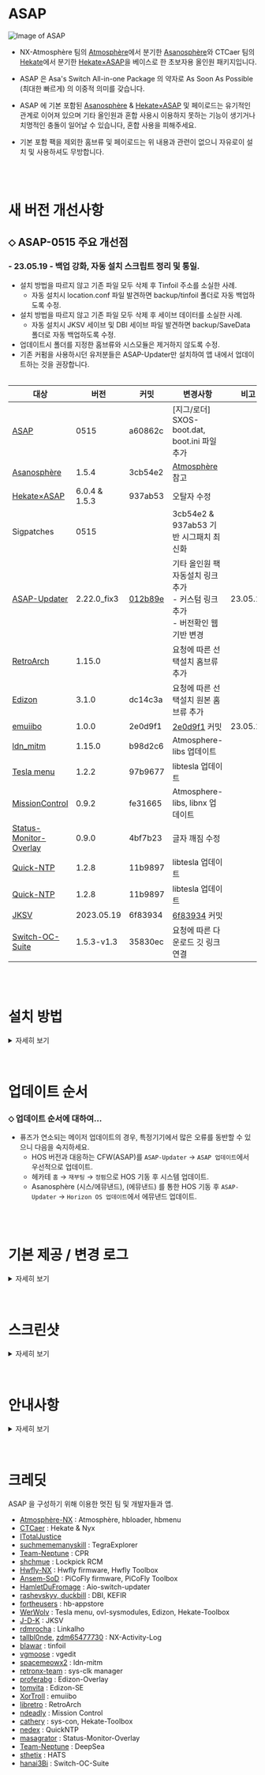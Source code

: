 ASAP
=====
![Image of ASAP](https://user-images.githubusercontent.com/89662125/222437596-ec56021f-bbf4-4326-916b-8abaa23049cd.png)


- NX-Atmosphère 팀의 [Atmosphère](https://github.com/Atmosphere-NX/Atmosphere)에서 분기한 [Asanosphère](https://github.com/Asadayot/Asanosphere)와 CTCaer 팀의 [Hekate](https://github.com/CTCaer/hekate)에서 분기한 [Hekate×ASAP](https://github.com/Asadayot/hekate)을 베이스로 한 초보자용 올인원 패키지입니다.

- ASAP 은 Asa's Switch All-in-one Package 의 약자로 As Soon As Possible (최대한 빠르게) 의 이중적 의미를 갖습니다.
- ASAP 에 기본 포함된 [Asanosphère](https://github.com/Asadayot/Asanosphere) & [Hekate×ASAP](https://github.com/Asadayot/hekate) 및 페이로드는 유기적인 관계로 이어져 있으며 기타 올인원과 혼합 사용시 이용하지 못하는 기능이 생기거나 치명적인 충돌이 일어날 수 있습니다, 혼합 사용을 피해주세요.
- 기본 포함 팩을 제외한 홈브류 및 페이로드는 위 내용과 관련이 없으니 자유로이 설치 및 사용하셔도 무방합니다.

<br><br>

새 버전 개선사항
=====
## ⬦ ASAP-0515 주요 개선점

### - 23.05.19 - 백업 강화, 자동 설치 스크립트 정리 및 통일.
- 설치 방법을 따르지 않고 기존 파일 모두 삭제 후 Tinfoil 주소를 소실한 사례.
   - 자동 설치시 location.conf 파일 발견하면 backup/tinfoil 폴더로 자동 백업하도록 수정. 
- 설치 방법을 따르지 않고 기존 파일 모두 삭제 후 세이브 데이터를 소실한 사례.
   - 자동 설치시 JKSV 세이브 및 DBI 세이브 파일 발견하면 backup/SaveData 폴더로 자동 백업하도록 수정.
- 업데이트시 폴더를 지정한 홈브류와 시스모듈은 제거하지 않도록 수정.
- 기존 커펌을 사용하시던 유저분들은 ASAP-Updater만 설치하여 앱 내에서 업데이트하는 것을 권장합니다.<br><br>

| 대상  | 버전         | 커밋             | 변경사항                                      | 비고 | 
| ----- | ---------- | -------------- | ----------------------------------------- | ------ | 
| [ASAP](https://github.com/Asadayot/ASAP) | 0515 | a60862c | [지그/로더] SXOS-boot.dat, boot.ini 파일 추가 |  | 
| [Asanosphère](https://github.com/Asadayot/Asanosphere) | 1.5.4 | 3cb54e2 | [Atmosphère](https://github.com/Atmosphere-NX/Atmosphere/releases) 참고 |  | 
| [Hekate×ASAP](https://github.com/Asadayot/hekate) | 6.0.4 & 1.5.3 | 937ab53 | 오탈자 수정 |  | 
| Sigpatches | 0515 |  | 3cb54e2 & 937ab53 기반 시그패치 최신화 |  | 
| [ASAP-Updater](https://github.com/Asadayot/ASAP/releases) | 2.22.0_fix3 | [012b89e](https://github.com/HamletDuFromage/aio-switch-updater) | 기타 올인원 팩 자동설치 링크 추가<br>- 커스텀 링크 추가<br>- 버전확인 웹 기반 변경 | 23.05.18 |
| [RetroArch](https://www.retroarch.com/) | 1.15.0 |  | 요청에 따른 선택설치 홈브류 추가 |  | 
| [Edizon](https://github.com/WerWolv/EdiZon) | 3.1.0 | dc14c3a | 요청에 따른 선택설치 원본 홈브류 추가 |  | 
| [emuiibo](https://github.com/Asadayot/emuiibo) | 1.0.0 | 2e0d9f1 | [2e0d9f1](https://github.com/XorTroll/emuiibo) 커밋 | 23.05.18 | 
| [ldn_mitm](https://github.com/Asadayot/ldn_mitm) | 1.15.0 | b98d2c6 | Atmosphere-libs 업데이트 |  | 
| [Tesla menu](https://github.com/Asadayot/Tesla-Menu) | 1.2.2 | 97b9677 | libtesla 업데이트 |  | 
| [MissionControl](https://github.com/Asadayot/MissionControl) | 0.9.2 | fe31665 | Atmosphere-libs, libnx 업데이트 |  | 
| [Status-Monitor-Overlay](https://github.com/Asadayot/Status-Monitor-Overlay) | 0.9.0 | 4bf7b23 | 글자 깨짐 수정 |  | 
| [Quick-NTP](https://github.com/Asadayot/QuickNTP) | 1.2.8 | 11b9897 | libtesla 업데이트 |  | 
| [Quick-NTP](https://github.com/Asadayot/QuickNTP) | 1.2.8 | 11b9897 | libtesla 업데이트 |  | 
| [JKSV](https://github.com/J-D-K/JKSV) | 2023.05.19 | 6f83934 | [6f83934](https://github.com/J-D-K/JKSV) 커밋 |  | 
| [Switch-OC-Suite](https://github.com/hanai3Bi/Switch-OC-Suite) | 1.5.3-v1.3 | 35830ec | 요청에 따른 다운로드 깃 링크 연결 |  | 
  
<br><br>

설치 방법
=====
<details><summary>자세히 보기</summary>
  
![구분](https://github.com/Asadayot/img/assets/89662125/282ecad3-a9a5-49c5-a798-5208055afc7b)
<br>
- 위 이미지를 참고하여 ASAP-Updater에서 해당하는 사항을 다운로드하면 자동 설치를 진행합니다.  
- 자동 설치시 `emuMMC`, `Nintendo`, `contents` 및 폴더를 지정한 홈브류는 제거하지 않습니다.
- 또한 `prod.keys`, `title.keys`, `location.conf`, `JKSV SAVES`, `DBI SAVES` 등은 `backup` 폴더로 백업됩니다.
- 안드로이드, 리눅스 등의 기타 파티션이 존재할 경우 자동설치가 진행되지 않을 수 있습니다.
   - 이 경우 hekate_ipl.ini의 autoboot, autoboot_list 항목을 ASAP 업데이트로 맞춰주어야합니다. 
<br><br><br>
  
## ⬦ 기존 커스텀 펌웨어 이용 유저의 경우
- 설치 전 홈브류 폴더 지정. `'sd:/switch/daybreak.nro' → 'sd:/switch/daybreak/daybreak.nro'` 
- [ASAP-updater.zip](https://github.com/Asadayot/ASAP/releases/latest) Latest를 내려받습니다.
- 압축 해제 후 디렉토리를 `sd:/` 최상위 경로로 붙여넣습니다.
- 스위치를 커스텀 펌웨어로 기동 후, hbmenu `앨범+R+A` 진입, `ASAP-Updater`를 실행합니다.
- `ASAP 업데이트` `버전교체/추가설치` 항목에서 설치하고픈 올인원을 선택하여 다운로드합니다.
- 다운로드 후, `A` 버튼 입력하여 재기동 하며 자동 설치를 진행합니다.
<br><br><br>

## ⬦ 새 Micro SD Card 를 이용하여 설치하는 경우
- [Install_Supporter.zip](https://github.com/Asadayot/ASAP/releases/latest) Latest를 내려받습니다.
- 압축 해제 후 `install.bat` 배치 파일을 실행합니다.
  - Windows의 PC 보호 팝업창이 생성되면 추가정보 → 실행 선택 후, CMD 창의 안내에 따라 진행하세요.
  - 또는 디렉토리를 `sd:/` 최상위 경로로 모두 붙여넣습니다.
- 닌텐도 온라인 가입자 설정을 진행합니다. (선택사항)
  - 부팅화면이 표기되면 `- 볼륨 버튼` 선택하여 Hekate×ASAP으로 기동 하여 런치 메뉴로 진입, `HOS (웜부트 오류 수정)` 로 부팅합니다.
  - 설정→데이터 관리→저장 데이터 맡기기→온라인 가입자 선택→설정→저장 데이터 자동 백업/다운로드 OFF 순으로 설정합니다.
  - 설정→본체→소프트웨어 자동 업데이트 OFF→에러 정보 송신 OFF 순으로 설정합니다.
- `파티션 기반` 에뮤낸드를 생성합니다. (선택사항)
  - 부팅화면이 표기되면 `- 볼륨 버튼` 선택하여 Hekate×ASAP으로 진입합니다. 
  - 도구→SD 카드 파티션 분할→확인→에뮤낸드(RAW)-12 권장→포맷 및 분할 계속→시작→전원버튼→확인 순으로 선택하여 파티션을 분할합니다.
  - 홈메뉴로 돌아가 에뮤낸드→에뮤낸드 생성→파티션 기반→파티션 X 순으로 선택하여 자동 생성합니다.
- `파일 기반` 에뮤낸드를 생성합니다. (선택사항)
  - 부팅화면이 표기되면 `- 볼륨 버튼` 선택하여 Hekate×ASAP으로 진입합니다. 
  - 도구→SD 카드 파티션→확인→포맷 및 분할 계속→시작→전원버튼→확인 순으로 선택하여 FAT32로 포맷합니다.
  - 홈메뉴로 돌아가 에뮤낸드→에뮤낸드 생성→파일 기반 순으로 선택하여 자동 생성합니다.
- 런치 메뉴의 `Asanosphère (시스/에뮤낸드)`로 기동 후, hbmenu `앨범+R+A` 진입하여 ASAP-Updater를 실행합니다.
- `ASAP 업데이트` 항목에서 해당 사항을 선택하여 다운로드합니다.
- 다운로드 후, `뒤로` 선택하여 재기동 하며 자동 설치를 진행합니다.
<br><br><br>
  
## ⬦ 이용 중 알 수 없는 충돌이 발생할 시
  - Hekate×ASAP→기타런처or페이로드→`ASAP-Cleaner` 선택하여 ASAP을 `Install Supporter` 상태로 되돌립니다.
  - 이 작업은 Nintendo, emummc 폴더, 개인파일, backup 폴더, 홈브류를 제외한 거의 모든 파일을 삭제 및 초기화합니다.
<br><br><br>
  
## ⬦ 추가 사항 설치 / 올인원 이주
- ASAP 설치 완료 후 ASAP-Updater를 통해 개인 기호에 따라 추가 파일을 설치합니다.
  - `추가 구성 다운로드` → 해당 사항 다운로드.
  - `버전교체/추가설치` → 시그패치, 홈브류, 시스모듈 선택 설치.
- ASAP-Updater를 통해 기타 올인원 팩으로 쉽고 간편하게 이주할 수 있습니다.
  - `버전교체/추가설치` → 순정 ATMO & Hekate, ASAP 풀패키징, KEFIR, HATS, Deepsea 선택 자동 설치 및 이주.
<br><br><br>
  
## ⬦ Hwfly 모드칩 펌웨어 업데이트
  - `추가 구성 다운로드` → `[ Hwfly ] 펌웨어` 다운로드<br><br>헤카테 진입 → 추가런처 or 페이로드 → Hwfly 툴박스 or Hwfly_Toolbox.bin 선택 → sdloader/Update 선택 → 전원종료<br>→ + 볼륨버튼 누르며 전원버튼 입력 → 모드칩 초록색 LED 점멸 확인 → 페이로드 → 추가런처 or 페이로드<br>→ Hwfly 툴박스 or Hwfly_Toolbox.bin 선택 → Firmware/Update 선택 → 재부팅 후 버전 확인.
<br><br><br> 
  
## ⬦ PiCoFly 모드칩 펌웨어 업데이트
  - `추가 구성 다운로드` → `[ PiCoFly ] 펌웨어` 다운로드<br><br>헤카테 진입 → 추가런처 or 페이로드 → PiCoFly 툴박스 or PiCoFly_Toolbox.bin 선택 → sdloader/Update 선택 → Firmware/Update 선택 → 재부팅 후 버전 확인.

</details>
<br><br>

업데이트 순서
=====
### ⬦ 업데이트 순서에 대하여...
- 퓨즈가 연소되는 메이저 업데이트의 경우, 특정기기에서 많은 오류를 동반할 수 있으니 다음을 숙지하세요.
  - HOS 버전과 대응하는 CFW(ASAP)를 `ASAP-Updater` → `ASAP 업데이트`에서 우선적으로 업데이트.
  - 헤카테 `홈` → `재부팅` → `정펌`으로 HOS 기동 후 시스템 업데이트.
  - Asanosphère (시스/에뮤낸드), (에뮤낸드) 를 통한 HOS 기동 후 `ASAP-Updater` → `Horizon OS 업데이트`에서 에뮤낸드 업데이트.

</details>   
<br><br>

기본 제공 / 변경 로그
=====
<details><summary>자세히 보기</summary>

### ⬦ CFW & 부트로더

| 대상 | 버전 | 설명 or 변경사항 |
| ----- | ----- |  ----------------------------------------- | 
| [Asanosphère](https://github.com/Asadayot/Asanosphere) | HOS｜ASAP1.5.4-0515｜S/E | - 커스텀 펌웨어<br>- exosphere 경로 변경 : `sd:/atmosphere/config`<br>- config 폴더의 .ini 파일 한글 부연 설명 추가(주석)<br>- 시리얼 변조 코드 변경 : `XAW` → `XAJ`(유럽/일본) |
| [Hekate×ASAP](https://github.com/Asadayot/hekate) | 6.0.4 & 1.5.3 × 0515 | - ASAP 전용 올인원 부트로더<br>- 한글화<br>- 스크린샷 덤프 경로 변경: `sd:/backup/screenshots`<br>- 기타 덤프 경로 변경 : `sd:/backup` |
| Boot.dat<br>Boot.ini | 1.1 | - SXOS / 모드칩 SX펌웨어 전용 필수 로더 및 설정 |

### ⬦ 홈브류 메뉴/로더

| 대상 | 버전 | 설명 or 변경사항 |
| ----- | ----- |  ----------------------------------------- | 
| [nx-hbmenu](https://github.com/Asadayot/nx-hbmenu) | 3.5.1 | - 홈브류 메뉴<br>- 한글화<br>- 고정 경로 변경: `sd:/atmosphere/hb` |
| [nx-hbloader](https://github.com/Asadayot/nx-hbloader) | 2.4.3 | - 홈브류 로더<br>- 한글화<br>- 고정 경로 변경: `sd:/atmosphere/hb` |

### ⬦ 페이로드
  
| 대상 | 버전 | 설명 or 변경사항 |
| ----- | ----- |  ----------------------------------------- |
| [fusee.bin](https://github.com/Asadayot/Asanosphere) | 1.5.4 | - [Asanosphère](https://github.com/Asadayot/Asanosphere) 페이로드 |
| [TegraExplorer](https://github.com/Asadayot/TegraExplorer) | 4.0.1 | - 파일, 페이로드 관리 및 덤프<br>- TegraExplorer 폴더 삭제, Exit/Scripts 수정<br>- 스크린샷 덤프 경로 변경: `sd:/backup/screenshots`<br>- HOS 덤프 경로 변경: `sd:/Firmware`<br>- 기타 덤프 경로 변경: `sd:/backup` |
| [Lockpick_RCM](https://github.com/Asadayot/Lockpick_RCM) | 1.9.10 | - Key 파일 추출 페이로드<br>- ASAP 설치 및 업데이트시 최초 1회 prod.key 및 title.key 교체/생성<br>- 스크린샷 덤프 경로 변경: `sd:/backup/screenshots`<br>- keys 덤프 경로 변경: `sd:/backup/keys` |
| [ASAP-Cleaner](https://github.com/Asadayot/CommonProblemResolver) | 1.0.1 | - ASAP 파일 클리너 페이로드<br>- OLED 기기 화면 지원 |
| [Hwfly-Toolbox](https://github.com/Asadayot/hwfly-toolbox) | 1.1.1 | - Hwfly 모드칩 전용 툴박스 페이로드<br>- 버전 표기 오류 수정 |
| [PiCoFly-Toolbox](https://github.com/Ansem-SoD/Picofly) | 0.1 | - PiCoFly 언락 전용 툴박스 페이로드<br>- unlock.bin과 함께 제공<br>- Install Supporter에 언락 툴박스 기본 페이로드로 설치 |
| [PiCoFly-Toolbox](https://github.com/Ansem-SoD/Picofly) | 0.2 | - PiCoFly 2.6 이상 버전 전용 툴박스 페이로드 |

### ⬦ 시그패치
  
| 대상 | 버전 | 설명 or 변경사항 |
| ----- | ----- |  ----------------------------------------- |  
| Signature Patches | 0515 | - ASAP 전용 [3cb54e2](https://github.com/Asadayot/Asanosphere) & [937ab53](https://github.com/Asadayot/hekate) 기반 시그패치 |  

### ⬦ Warmboot Mariko 캐시

| 대상 | 버전 | 설명 or 변경사항 |
| ----- | ----- |  ----------------------------------------- |  
| wb_0c.bin<br>wb_0d.bin<br>wb_0e.bin<br>wb_0f.bin<br>wb_10.bin<br>wb_11.bin<br>wb_12.bin | 9.1.0 ~ 9.2.0 지원<br>10.0.0 ~ 10.2.0 지원<br>11.0.0 ~ 12.0.1 지원<br>12.0.2 ~ 13.1.0 지원<br>13.2.1 ~ 14.1.2 지원<br>15.0.0 ~ 15.0.1 지원<br>16.0.0 ~ 16.0.3 지원 | - HOS 16.0.3 까지 정펌 및 HOS(Warmboot Error Fix)의 필수 기동 필요없음 |

### ⬦ 홈브류 (기본 설치)
  
| 대상 | 버전 | 설명 or 변경사항 |
| ----- | ----- |  ----------------------------------------- | 
| [ASAP-Updater](https://github.com/Asadayot/ASAP/releases) | 2.22.0_fix3 | - ASAP, HOS, Homebrew, Sysmodule, etc. 업데이터<br>- 바로가기 NSP 설치 파일 제공 |
| [Daybreak](https://github.com/Asadayot/Asanosphere) | 1.0.0 | - [Asanosphère](https://github.com/Asadayot/Asanosphere) HOS 업데이터 홈브류  | 
| [Reboot2payload](https://github.com/Asadayot/Asanosphere) | 1.0.0 | - [Asanosphère](https://github.com/Asadayot/Asanosphere) 구형 전용 페이로드 재부팅 홈브류 | 
| [Haze](https://github.com/Asadayot/Asanosphere) | 1.0.0 | - [Asanosphère](https://github.com/Asadayot/Asanosphere) PTP/MTP USB 전송 홈브류 | 
| [DB Installer](https://github.com/rashevskyv/dbi) | 563 | - 파일 전송, 설치 및 추가기능 홈브류<br>- 바로가기 NSP 설치 파일 제공 | 
| [Hekate-Toolbox](https://github.com/Asadayot/Hekate-Toolbox) | 4.0.3 | - 타이틀 오버라이드, 페이로드 재부팅 설정 홈브류<br>- 모드칩 기기 전용 페이로드 재부팅 홈브류<br>- 한글화 | 
| [Tinfoil](https://github.com/Asadayot/NX-Activity-Log) | 16.0 [v2] | - 파일 전송, 설치 및 추가기능 홈브류<br>- 바로가기 NSP 설치 파일 제공 | 

### ⬦ 테슬라 & 홈브류 & 시스모듈 (선택 설치-재부팅 필요)
  
| 대상 | 버전 | 설명 or 변경사항 |
| ----- | ----- |  ----------------------------------------- | 
| [Tesla menu](https://github.com/Asadayot/Tesla-Menu) | 1.2.2 | - 테슬라 오버레이 메뉴<br>- 한글화 |  
| [ovl-sysmodules](https://github.com/Asadayot/ovl-sysmodules) | 1.3.1 | - 테슬라 시스모듈 오버레이<br>- 한글화 |
| [DB Installer](https://github.com/rashevskyv/dbi) | 563 | - 파일 전송, 설치 및 추가기능 홈브류<br>- 바로가기 NSP 설치 파일 제공 |
| [HB-appstore](https://github.com/fortheusers/hb-appstore) | 2.3.2 | - 홈브류, 시스모듈 앱 스토어<br>- 한글화 |
| [JKSV](https://github.com/Asadayot/JKSV) | 2023.04.17 | - 세이브 데이터 관리 홈브류<br>- 매끄럽게 재번역 및 언어 고정<br>- 바로가기 NSP 설치 파일 제공 |
| [Linkalho](https://github.com/Asadayot/linkalho) | 2.0.2 | - 닌텐도 어카운트 관리 홈브류<br>- 한글화<br>- 바로가기 NSP 설치 파일 제공 |
| [NX-Activity-Log](https://github.com/Asadayot/NX-Activity-Log) | 1.5.0 | - 활동 기록 관리 홈브류<br>- 매끄럽게 재번역 및 언어 고정<br>- 바로가기 NSP 설치 파일 제공 |
| [vgedit](https://github.com/Asadayot/vgedit) | 2.2 | - 텍스트 파일 관리 홈브류<br>- 한글화<br>- 바로가기 NSP 설치 파일 제공 |
| [ldnmitm config](https://github.com/Asadayot/ldn_mitm) | 1.1.3 | - LAN 플레이 관리 홈브류 |
| [ldn_mitm](https://github.com/Asadayot/ldn_mitm) | 1.15.0 | - LAN 플레이 관리 시스모듈<br>- 한글화 |  
| [sys-clk manager](https://github.com/Asadayot/sys-clk) | 1.0.3 | - 오버클럭 관리 홈브류<br>- 한글화<br>- 바로가기 NSP 설치 파일 제공 |
| [RetroArch](https://www.retroarch.com/) | 1.15.0 | - 콘솔 에뮬레이터 홈브류<br>- 바로가기 NSP 설치 파일 제공 |
| [emuiibo](https://github.com/Asadayot/emuiibo) | 1.0.0 | - 가상 아미보 관리 시스모듈 |
| [Edizon](https://github.com/WerWolv/EdiZon) | 3.1.0 | - 치트 관리 홈브류<br>- 바로가기 NSP 설치 파일 제공 |
| [Edizon-SE](https://github.com/tomvita/EdiZon-SE/releases) | 3.8.36 | - 치트 관리 홈브류<br>- 바로가기 NSP 설치 파일 제공 |
| [EdiZon-Overlay](https://github.com/proferabg/EdiZon-Overlay) | 1.0.5 | - 치트 관리 시스모듈 |
| [MissionControl](https://github.com/ndeadly/MissionControl) | 0.9.2 | 타사 컨트롤러 무선 지원 시스모듈 |
| [QuickNTP](https://github.com/Asadayot/QuickNTP) | 1.2.8 | - 네트워크 시간 설정 시스모듈<br>- 한글화<br>- 한국 시간대 기본 템플릿에 추가 |
| [Status-Monitor-Overlay](https://github.com/Asadayot/Status-Monitor-Overlay) | 0.9.0 | - 상태 모니터 확인 시스모듈 |
| [sys-clk](https://github.com/Asadayot/sys-clk) | 1.0.3 | - 오버클럭 관리 시스모듈<br>- 한글화 |
| [sys-con](https://github.com/cathery/sys-con) | 0.6.4 | - 타사 컨트롤러 유선 지원 시스모듈 |

</details>
<br><br>

스크린샷
=====
<details><summary>자세히 보기</summary>

![01](https://user-images.githubusercontent.com/89662125/232354082-3dcc1999-0125-4dd0-9473-ac5fa91c780a.jpg)
![02](https://user-images.githubusercontent.com/89662125/232354085-933490ea-8ad4-4dff-bd6d-afdbb2426568.jpg)
![03](https://user-images.githubusercontent.com/89662125/232354086-06a23868-90e1-4a23-b263-b28b782472cc.jpg)
![04](https://user-images.githubusercontent.com/89662125/232354089-f841d021-25fd-4607-91cd-a4617432f661.jpg)
![05](https://user-images.githubusercontent.com/89662125/232354092-730990bd-a8d2-4c2c-9473-be3c4ece7b14.jpg)
![06](https://user-images.githubusercontent.com/89662125/234256902-c192053b-f9b0-41fd-b1b6-480af8e834e8.jpg)
![07](https://user-images.githubusercontent.com/89662125/232692003-ea66f56d-8f79-47c4-8e15-804279859d3b.jpg)
![08](https://user-images.githubusercontent.com/89662125/232692005-445aaa72-ee6e-439a-a5e6-01a061205f3d.jpg)
![09](https://user-images.githubusercontent.com/89662125/232691995-5ef6a162-57f5-450c-bd4c-f4fd354c79b1.jpg)
![10](https://user-images.githubusercontent.com/89662125/232691998-fdca1f98-a16a-4f62-a430-005167bfac14.jpg)
![11](https://user-images.githubusercontent.com/89662125/232354100-c77dc9fe-b2bc-4111-953c-6c56d77028ee.jpg)
![12](https://user-images.githubusercontent.com/89662125/232354103-164c9f7e-0371-4c73-a29b-fcb9292567fe.jpg)
![13](https://user-images.githubusercontent.com/89662125/232354104-53f01bd4-27b1-433c-b1fa-71c3ab3b050e.jpg)
![14](https://user-images.githubusercontent.com/89662125/232354105-615e8384-8269-4692-94f1-80305f1f87c5.jpg)
![15](https://user-images.githubusercontent.com/89662125/232354107-5bcb4e52-49d1-46e8-910e-15f4944aff04.jpg)

</details>  
<br><br>

안내사항
=====
<details><summary>자세히 보기</summary>
  
### ⬦ 소스코드 관련
업로드 전 소스 소실로 인한 복구 및 공개 불가하며
소유하고 있는 선에서만 업로드 진행되었습니다.<br>각 시스모듈, 홈브류는 다음 업데이트부터 재작업하여 공개할 수 있습니다.
  
</details>
<br><br>

크레딧
=====
ASAP 을 구성하기 위해 이용한 멋진 팀 및 개발자들과 앱.
  
  - [Atmosphère-NX](https://github.com/Atmosphere-NX) :  Atmosphère, hbloader, hbmenu
  - [CTCaer](https://github.com/CTCaer) :  Hekate & Nyx
  - [ITotalJustice](https://github.com/ITotalJustice)
  - [suchmememanyskill](https://github.com/suchmememanyskill) :  TegraExplorer
  - [Team-Neptune](https://github.com/Team-Neptune) :  CPR
  - [shchmue](https://github.com/shchmue) :  Lockpick RCM
  - [Hwfly-NX](https://github.com/hwfly-nx) :  Hwfly firmware, Hwfly Toolbox
  - [Ansem-SoD](https://github.com/Ansem-SoD) :  PiCoFly firmware, PiCoFly Toolbox
  - [HamletDuFromage](https://github.com/HamletDuFromage) :  Aio-switch-updater
  - [rashevskyv, duckbill](https://github.com/rashevskyv) :  DBI, KEFIR
  - [fortheusers](https://github.com/fortheusers) :  hb-appstore
  - [WerWolv](https://github.com/WerWolv) :  Tesla menu, ovl-sysmodules, Edizon, Hekate-Toolbox
  - [J-D-K](https://github.com/J-D-K) :  JKSV
  - [rdmrocha](https://github.com/rdmrocha) :  Linkalho
  - [tallbl0nde](https://github.com/tallbl0nde), [zdm65477730](https://github.com/zdm65477730) :  NX-Activity-Log
  - [blawar](https://github.com/blawar) :  tinfoil
  - [vgmoose](https://github.com/vgmoose) :  vgedit
  - [spacemeowx2](https://github.com/spacemeowx2) :  ldn-mitm
  - [retronx-team](https://github.com/retronx-team) :  sys-clk manager
  - [proferabg](https://github.com/proferabg) :  Edizon-Overlay
  - [tomvita](https://github.com/tomvita) :  Edizon-SE
  - [XorTroll](https://github.com/XorTroll) : emuiibo
  - [libretro](https://www.libretro.com/) : RetroArch
  - [ndeadly](https://github.com/ndeadly) :  Mission Control
  - [cathery](https://github.com/cathery) :  sys-con, Hekate-Toolbox
  - [nedex](https://github.com/nedex) :  QuickNTP
  - [masagrator](https://github.com/masagrator) :  Status-Monitor-Overlay
  - [Team-Neptune](https://github.com/Team-Neptune) :  DeepSea
  - [sthetix](https://github.com/sthetix) :  HATS
  - [hanai3Bi](https://github.com/hanai3Bi) : Switch-OC-Suite

